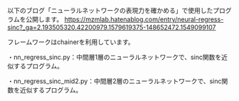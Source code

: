 以下のブログ「ニューラルネットワークの表現力を確かめる」で使用したプログラムを公開します。
https://mzmlab.hatenablog.com/entry/neural-regress-sinc?_ga=2.193505320.42200979.1579619375-148652472.1549099107

フレームワークはchainerを利用しています。

・nn_regress_sinc.py：中間層1層のニューラルネットワークで、sinc関数を近似するプログラム。

・nn_regress_sinc_mid2.py：中間層2層のニューラルネットワークで、sinc関数を近似するプログラム。
